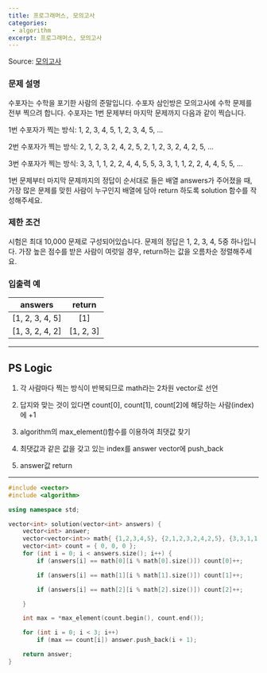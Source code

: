 ```yaml
---
title: 프로그래머스, 모의고사
categories:
 - algorithm
excerpt: 프로그래머스, 모의고사
---
```

Source: [모의고사](https://programmers.co.kr/learn/courses/30/lessons/42840)


### 문제 설명
수포자는 수학을 포기한 사람의 준말입니다. 수포자 삼인방은 모의고사에 수학 문제를 전부 찍으려 합니다. 수포자는 1번 문제부터 마지막 문제까지 다음과 같이 찍습니다.

1번 수포자가 찍는 방식: 1, 2, 3, 4, 5, 1, 2, 3, 4, 5, ...

2번 수포자가 찍는 방식: 2, 1, 2, 3, 2, 4, 2, 5, 2, 1, 2, 3, 2, 4, 2, 5, ...

3번 수포자가 찍는 방식: 3, 3, 1, 1, 2, 2, 4, 4, 5, 5, 3, 3, 1, 1, 2, 2, 4, 4, 5, 5, ...

1번 문제부터 마지막 문제까지의 정답이 순서대로 들은 배열 answers가 주어졌을 때, 가장 많은 문제를 맞힌 사람이 누구인지 배열에 담아 return 하도록 solution 함수를 작성해주세요.

### 제한 조건
시험은 최대 10,000 문제로 구성되어있습니다.
문제의 정답은 1, 2, 3, 4, 5중 하나입니다.
가장 높은 점수를 받은 사람이 여럿일 경우, return하는 값을 오름차순 정렬해주세요.

### 입출력 예
| answers	                                                                        |        return |
|   -----------------------------------------------------------------------------------------------------------------------------------| :--------------------------------------------------------------------------------------:|                                          
|[1, 2, 3, 4, 5]                                | [1]  |
|[1, 3, 2, 4, 2]                                | [1, 2, 3]  |

----

## PS Logic
1. 각 사람마다 찍는 방식이 반복되므로 math라는 2차원 vector로 선언

2. 답지와 맞는 것이 있다면 count[0], count[1], count[2]에 해당하는 사람(index)에 +1

3. algorithm의 max_element()함수를 이용하여 최댓값 찾기

4. 최댓값과 같은 값을 갖고 있는 index를 answer vector에 push_back

5. answer값 return

---

```c++
#include <vector>
#include <algorithm>

using namespace std;

vector<int> solution(vector<int> answers) {
    vector<int> answer;
    vector<vector<int>> math{ {1,2,3,4,5}, {2,1,2,3,2,4,2,5}, {3,3,1,1,2,2,4,4,5,5} };
    vector<int> count = { 0, 0, 0 };
    for (int i = 0; i < answers.size(); i++) {
        if (answers[i] == math[0][i % math[0].size()]) count[0]++;

        if (answers[i] == math[1][i % math[1].size()]) count[1]++;

        if (answers[i] == math[2][i % math[2].size()]) count[2]++;

    } 

    int max = *max_element(count.begin(), count.end());

    for (int i = 0; i < 3; i++)
        if (max == count[i]) answer.push_back(i + 1);

    return answer;
}
```
